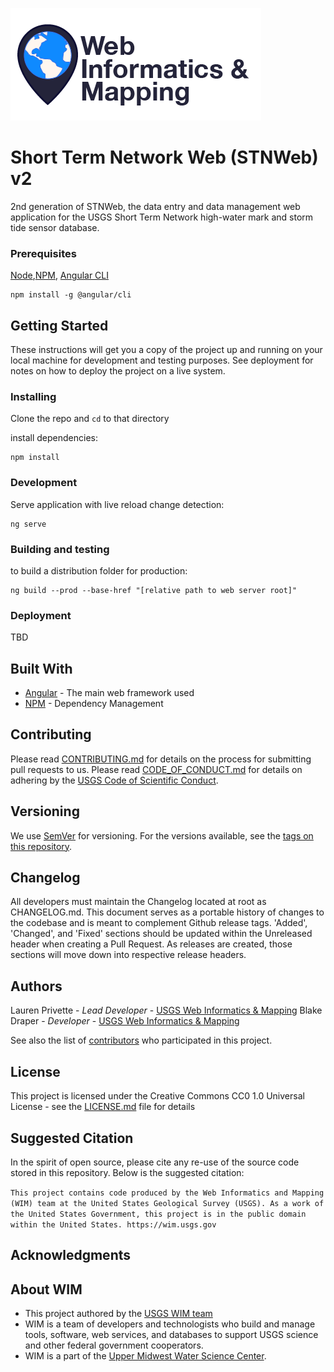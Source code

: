 ![WiM](wimlogo.png)


# Short Term Network Web (STNWeb) v2

2nd generation of STNWeb, the data entry and data management web application for the USGS Short Term Network high-water mark and storm tide sensor database.

### Prerequisites

[Node](https://nodejs.org/en/),[NPM](https://www.npmjs.com/), [Angular CLI](https://cli.angular.io/)

```
npm install -g @angular/cli
```

## Getting Started

These instructions will get you a copy of the project up and running on your local machine for development and testing purposes. See deployment for notes on how to deploy the project on a live system.

### Installing

Clone the repo and `cd` to that directory

install dependencies:
```
npm install
```

### Development

Serve application with live reload change detection:

```
ng serve
```

### Building and testing

to build a distribution folder for production:
```
ng build --prod --base-href "[relative path to web server root]"
```` 

### Deployment

TBD

## Built With

* [Angular](https://angular.io/) - The main web framework used
* [NPM](https://www.npmjs.com/) - Dependency Management

## Contributing

Please read [CONTRIBUTING.md](CONTRIBUTING.md) for details on the process for submitting pull requests to us. Please read [CODE_OF_CONDUCT.md](CODE_OF_CONDUCT.md) for details on adhering by the [USGS Code of Scientific Conduct](https://www2.usgs.gov/fsp/fsp_code_of_scientific_conduct.asp).

## Versioning

We use [SemVer](http://semver.org/) for versioning. For the versions available, see the [tags on this repository](../../tags). 

## Changelog

All developers must maintain the Changelog located at root as CHANGELOG.md. This document serves as a portable history of changes to the codebase and is meant to complement Github release tags.  'Added', 'Changed', and 'Fixed' sections should be updated within the Unreleased header when creating a Pull Request. As releases are created, those sections will move down into respective release headers. 

## Authors

Lauren Privette  - *Lead Developer* - [USGS Web Informatics & Mapping](https://wim.usgs.gov/)
Blake Draper - *Developer* - [USGS Web Informatics & Mapping](https://wim.usgs.gov/)

See also the list of [contributors](../../graphs/contributors) who participated in this project.

## License

This project is licensed under the Creative Commons CC0 1.0 Universal License - see the [LICENSE.md](LICENSE.md) file for details

## Suggested Citation
In the spirit of open source, please cite any re-use of the source code stored in this repository. Below is the suggested citation:

`This project contains code produced by the Web Informatics and Mapping (WIM) team at the United States Geological Survey (USGS). As a work of the United States Government, this project is in the public domain within the United States. https://wim.usgs.gov`

## Acknowledgments

## About WIM
* This project authored by the [USGS WIM team](https://wim.usgs.gov)
* WIM is a team of developers and technologists who build and manage tools, software, web services, and databases to support USGS science and other federal government cooperators.
* WIM is a part of the [Upper Midwest Water Science Center](https://www.usgs.gov/centers/wisconsin-water-science-center).
